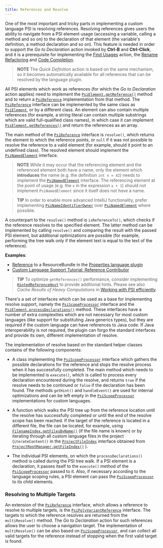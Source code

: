 ```yaml
---
title: References and Resolve
---
```

<!-- Copyright 2000-2020 JetBrains s.r.o. and other contributors. Use of this source code is governed by the Apache 2.0 license that can be found in the LICENSE file. -->

One of the most important and tricky parts in implementing a custom language PSI is resolving references.
Resolving references gives users the ability to navigate from a PSI element usage (accessing a variable, calling a method and so on) to the declaration of that element (the variable's definition, a method declaration and so on).
This feature is needed in order to support the _Go to Declaration_ action invoked by **Ctrl-B** and **Ctrl-Click**, and it is a prerequisite for implementing the [Find Usages](find_usages.md) action, the [Rename Refactoring](rename_refactoring.md) and [Code Completion](code_completion.md).

> **NOTE** The _Quick Definition_ action is based on the same mechanism, so it becomes automatically available for all references that can be resolved by the language plugin.

All PSI elements which work as references (for which the _Go to Declaration_ action applies) need to implement the
[`PsiElement.getReference()`](upsource:///platform/core-api/src/com/intellij/psi/PsiElement.java)
method and to return a
[`PsiReference`](upsource:///platform/core-api/src/com/intellij/psi/PsiReference.java)
implementation from that method.
The
[`PsiReference`](upsource:///platform/core-api/src/com/intellij/psi/PsiReference.java)
interface can be implemented by the same class as
[`PsiElement`](upsource:///platform/core-api/src/com/intellij/psi/PsiElement.java),
or by a different class. An element can also contain multiple references (for example, a string literal can contain multiple substrings which are valid full-qualified class names), in which case it can implement
[`PsiElement.getReferences()`](upsource:///platform/core-api/src/com/intellij/psi/PsiElement.java)
and return the references as an array.

The main method of the
[`PsiReference`](upsource:///platform/core-api/src/com/intellij/psi/PsiReference.java)
interface is `resolve()`, which returns the element to which the reference points, or `null` if it was not possible to resolve the reference to a valid element (for example, should it point to an undefined class). The resolved element should implement the [`PsiNamedElement`](upsource:///platform/core-api/src/com/intellij/psi/PsiNamedElement.java) interface.

> **NOTE** While it may occur that the referencing element and the referenced element both have a name, only the element which **introduces** the name (e.g. the definition `int x = 42`) needs to implement the [`PsiNamedElement`](upsource:///platform/core-api/src/com/intellij/psi/PsiNamedElement.java) interface. The referencing element at the point of usage (e.g. the `x` in the expression `x + 1`) should not implement `PsiNamedElement` since it itself does not _have_ a name.

> **TIP** In order to enable more advanced IntelliJ functionality, prefer implementing [`PsiNameIdentifierOwner`](upsource:///platform/core-api/src/com/intellij/psi/PsiNameIdentifierOwner.java) over [`PsiNamedElement`](upsource:///platform/core-api/src/com/intellij/psi/PsiNamedElement.java) where possible.

A counterpart to the `resolve()` method is `isReferenceTo()`, which checks if the reference resolves to the specified element. The latter method can be implemented by calling `resolve()` and comparing the result with the passed PSI element, but additional optimizations are possible (for example, performing the tree walk only if the element text is equal to the text of the reference).


**Examples**:
- [Reference](upsource:///plugins/properties/src/com/intellij/lang/properties/ResourceBundleReference.java)
to a ResourceBundle in the
[Properties language plugin](upsource:///plugins/properties)
- [Custom Language Support Tutorial: Reference Contributor](/tutorials/custom_language_support/reference_contributor.md)

> **TIP** To optimize `getReferences()` performance, consider implementing [`HintedReferenceHost`](upsource:///platform/core-api/src/com/intellij/psi/HintedReferenceHost.java) to provide additional hints. Please see also _Cache Results of Heavy Computations_ in [Working with PSI efficiently](/reference_guide/performance/performance.md#working-with-psi-efficiently).

There's a set of interfaces which can be used as a base for implementing resolve support, namely the
[`PsiScopeProcessor`](upsource:///platform/core-api/src/com/intellij/psi/scope/PsiScopeProcessor.java) interface and the
[`PsiElement.processDeclarations()`](upsource:///platform/core-api/src/com/intellij/psi/PsiElement.java)
method.
These interfaces have a number of extra complexities which are not necessary for most custom languages (like support for substituting Java generics types), but they are required if the custom language can have references to Java code.
If Java interoperability is not required, the plugin can forgo the standard interfaces and provide its own, different implementation of resolve.

The implementation of resolve based on the standard helper classes contains of the following components:

*  A class implementing the
   [`PsiScopeProcessor`](upsource:///platform/core-api/src/com/intellij/psi/scope/PsiScopeProcessor.java)
   interface which gathers the possible declarations for the reference and stops the resolve process when it has successfully completed.
   The main method which needs to be implemented is `execute()`, which is called to process every declaration encountered during the resolve, and returns `true` if the resolve needs to be continued or `false` if the declaration has been found.
   The methods `getHint()` and `handleEvent()` are used for internal optimizations and can be left empty in the
   [`PsiScopeProcessor`](upsource:///platform/core-api/src/com/intellij/psi/scope/PsiScopeProcessor.java)
   implementations for custom languages.

*  A function which walks the PSI tree up from the reference location until the resolve has successfully completed or until the end of the resolve scope has been reached.
   If the target of the reference is located in a different file, the file can be located, for example, using
   [`FilenameIndex.getFilesByName()`](upsource:///platform/indexing-api/src/com/intellij/psi/search/FilenameIndex.java)
   (if the file name is known) or by iterating through all custom language files in the project (`iterateContent()` in the
   [`ProjectFileIndex`](upsource:///platform/projectModel-api/src/com/intellij/openapi/roots/ProjectFileIndex.java)
   interface obtained from
   [`ProjectRootManager.getFileIndex()`](upsource:///platform/projectModel-api/src/com/intellij/openapi/roots/ProjectRootManager.java)
   ).

*  The individual PSI elements, on which the `processDeclarations()` method is called during the PSI tree walk.
   If a PSI element is a declaration, it passes itself to the `execute()` method of the
   [`PsiScopeProcessor`](upsource:///platform/core-api/src/com/intellij/psi/scope/PsiScopeProcessor.java)
   passed to it.
   Also, if necessary according to the language scoping rules, a PSI element can pass the
   [`PsiScopeProcessor`](upsource:///platform/core-api/src/com/intellij/psi/scope/PsiScopeProcessor.java)
   to its child elements.

### Resolving to Multiple Targets
An extension of the
[`PsiReference`](upsource:///platform/core-api/src/com/intellij/psi/PsiReference.java)
interface, which allows a reference to resolve to multiple targets, is the
[`PsiPolyVariantReference`](upsource:///platform/core-api/src/com/intellij/psi/PsiPolyVariantReference.java)
interface.
The targets to which the reference resolves are returned from the `multiResolve()` method.
The _Go to Declaration_ action for such references allows the user to choose a navigation target.
The implementation of `multiResolve()` can be also based on
[`PsiScopeProcessor`](upsource:///platform/core-api/src/com/intellij/psi/scope/PsiScopeProcessor.java),
and can collect all valid targets for the reference instead of stopping when the first valid target is found.

